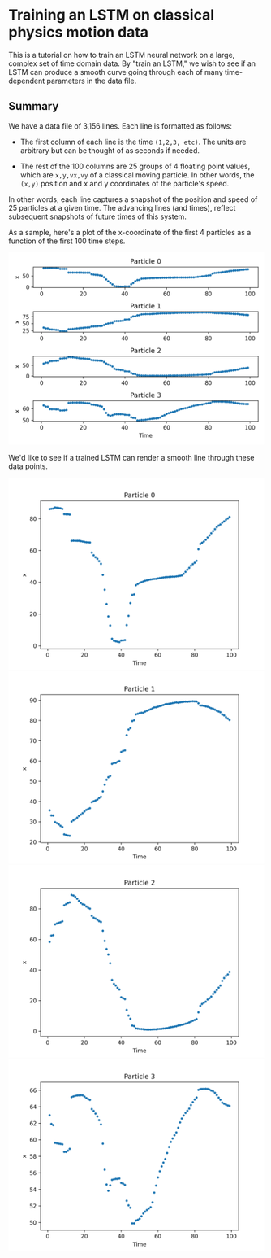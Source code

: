# Training an LSTM on classical physics motion data

This is a tutorial on how to train an LSTM neural network on a large, complex set of time domain data. By "train an LSTM," we wish to see if an LSTM can produce a smooth curve going through each of many time-dependent parameters in the data file. 

## Summary

We have a data file of 3,156 lines. Each line is formatted as follows:

* The first column of each line is the time `(1,2,3, etc)`. The units are arbitrary but can be thought of as seconds if  needed.

* The rest of the 100 columns are 25 groups of 4 floating point values, which are `x,y,vx,vy` of a classical moving particle. In other words, the `(x,y)` position and x and y coordinates of the particle's speed.

In other words, each line captures a snapshot of the position and speed of 25 particles at a given time.  The advancing lines (and times), reflect subsequent snapshots of future times of this system.

As a sample, here's a plot of the x-coordinate of the first 4 particles as a function of the first 100 time steps.

![Sample plot](https://github.com/tbensky/LSTM-Tutorial/blob/main/sample.png)

We'd like to see if a trained LSTM can render a smooth line through these data points.

![p0](https://github.com/tbensky/LSTM-Tutorial/blob/main/Plots/p0.png)
![p1](https://github.com/tbensky/LSTM-Tutorial/blob/main/Plots/p1.png)
![p2](https://github.com/tbensky/LSTM-Tutorial/blob/main/Plots/p2.png)
![p3](https://github.com/tbensky/LSTM-Tutorial/blob/main/Plots/p3.png)

